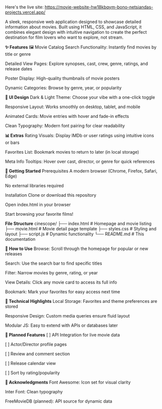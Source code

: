 Here's the live site: https://movie-website-hw18kbqym-bono-netsiandas-projects.vercel.app/

A sleek, responsive web application designed to showcase detailed information about movies. Built using HTML, CSS, and JavaScript, it combines elegant design with intuitive navigation to create the perfect destination for film lovers who want to explore, not stream.

**✨ Features**
🖼️ Movie Catalog
Search Functionality: Instantly find movies by title or genre

Detailed View Pages: Explore synopses, cast, crew, genre, ratings, and release dates

Poster Display: High-quality thumbnails of movie posters

Dynamic Categories: Browse by genre, year, or popularity

**🌙 UI Design**
Dark & Light Theme: Choose your vibe with a one-click toggle

Responsive Layout: Works smoothly on desktop, tablet, and mobile

Animated Cards: Movie entries with hover and fade-in effects

Clean Typography: Modern font pairing for clear readability

**📊 Extras**
Rating Visuals: Display IMDb or user ratings using intuitive icons or bars

Favorites List: Bookmark movies to return to later (in local storage)

Meta Info Tooltips: Hover over cast, director, or genre for quick references

**🚀 Getting Started**
Prerequisites
A modern browser (Chrome, Firefox, Safari, Edge)

No external libraries required

Installation
Clone or download this repository

Open index.html in your browser

Start browsing your favorite films!

**File Structure**
cinescope/
├── index.html           # Homepage and movie listing
├── movie.html           # Movie detail page template
├── styles.css           # Styling and layout
├── script.js            # Dynamic functionality
└── README.md            # This documentation

**🎯 How to Use**
Browse: Scroll through the homepage for popular or new releases

Search: Use the search bar to find specific titles

Filter: Narrow movies by genre, rating, or year

View Details: Click any movie card to access its full info

Bookmark: Mark your favorites for easy access next time

**🧪 Technical Highlights**
Local Storage: Favorites and theme preferences are stored

Responsive Design: Custom media queries ensure fluid layout

Modular JS: Easy to extend with APIs or databases later

**🔮 Planned Features**
[ ] API Integration for live movie data

[ ] Actor/Director profile pages

[ ] Review and comment section

[ ] Release calendar view

[ ] Sort by rating/popularity

**🙌 Acknowledgments**
Font Awesome: Icon set for visual clarity

Inter Font: Clean typography

FreeMovieDB (planned): API source for dynamic data
